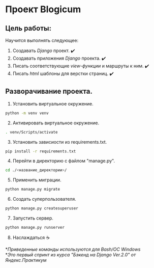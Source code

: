 # Проект Blogicum

## Цель работы:

Научится выполнять следующее:  
1. Создавать *Django* проект. :heavy_check_mark:
2. Создавать приложения *Django* проекта. :heavy_check_mark:
3. Писать соответствующие *view-функции* и маршруты к ним. :heavy_check_mark:
4. Писать *html* шаблоны для верстки страниц. :heavy_check_mark: 

## Разворачивание проекта.

1. Установить виртуальное окружение.

```bash
python -m venv venv
```

2. Активировать виртуальное окружение.

```bash
. venv/Scripts/activate
```

3. Установить зависиости из requirements.txt.

```bash
pip install -r requirements.txt
```

4. Перейти в директорию с файлом "manage.py".

```bash
cd ./<название_директории>/
```

5. Применить миграции.

```bash
python manage.py migrate
```

6. Создать суперпользователя.

```bash
python manage.py createsuperuser
```

7. Запустить сервер.

```bash
python manage.py runserver
```

8. Наслаждаться :coffee:  

**Приведенные команды используются для Bash/OC Windows*  
**Это первый спринт из курса "Бэкенд на Django Ver.2.0" от Яндекс.Практикум*
